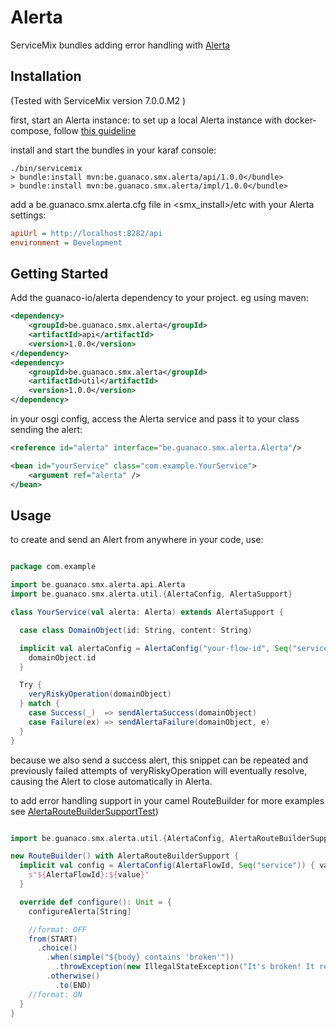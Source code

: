 # Alerta

ServiceMix bundles adding error handling with [Alerta](https://alerta.io/)


## Installation
(Tested with ServiceMix version 7.0.0.M2 )

first, start an Alerta instance:
to set up a local Alerta instance with docker-compose, follow [this guideline](https://github.com/guanaco-io/alerta/wiki/Bootstrap-a-local-Alerta-instance-with-docker-compose)

install and start the bundles in your karaf console:
```
./bin/servicemix
> bundle:install mvn:be.guanaco.smx.alerta/api/1.0.0</bundle>
> bundle:install mvn:be.guanaco.smx.alerta/impl/1.0.0</bundle>
```

add a be.guanaco.smx.alerta.cfg file in <smx_install>/etc with your Alerta settings:
```ini
apiUrl = http://localhost:8282/api
environment = Development
```

## Getting Started

Add the guanaco-io/alerta dependency to your project.
eg using maven:
```xml
<dependency>
    <groupId>be.guanaco.smx.alerta</groupId>
    <artifactId>api</artifactId>
    <version>1.0.0</version>
</dependency>
<dependency>
    <groupId>be.guanaco.smx.alerta</groupId>
    <artifactId>util</artifactId>
    <version>1.0.0</version>
</dependency>
```

in your osgi config, access the Alerta service and pass it to your class sending the alert:
```xml
<reference id="alerta" interface="be.guanaco.smx.alerta.Alerta"/>

<bean id="yourService" class="com.example.YourService">
    <argument ref="alerta" />
</bean>

```

## Usage

to create and send an Alert from anywhere in your code, use:
```scala

package com.example

import be.guanaco.smx.alerta.api.Alerta
import be.guanaco.smx.alerta.util.{AlertaConfig, AlertaSupport}

class YourService(val alerta: Alerta) extends AlertaSupport {

  case class DomainObject(id: String, content: String)

  implicit val alertaConfig = AlertaConfig("your-flow-id", Seq("service1", "service2")) { domainObject: DomainObject =>
    domainObject.id
  }

  Try {
    veryRiskyOperation(domainObject)
  } match {
    case Success(_)  => sendAlertaSuccess(domainObject)
    case Failure(ex) => sendAlertaFailure(domainObject, e)
  }
}
```
because we also send a success alert, this snippet can be repeated and previously failed attempts of veryRiskyOperation will eventually resolve, causing the Alert to close automatically in Alerta.



to add error handling support in your camel RouteBuilder
for more examples see [AlertaRouteBuilderSupportTest](https://github.com/guanaco-io/alerta/blob/master/util/src/test/scala/be/guanaco/smx/alerta/util/AlertaRouteBuilderSupportTest.scala))
```scala

import be.guanaco.smx.alerta.util.{AlertaConfig, AlertaRouteBuilderSupport}

new RouteBuilder() with AlertaRouteBuilderSupport {
  implicit val config = AlertaConfig(AlertaFlowId, Seq("service")) { value: String =>
    s"${AlertaFlowId}:${value}"
  }

  override def configure(): Unit = {
    configureAlerta[String]

    //format: OFF
    from(START)
      .choice()
        .when(simple("${body} contains 'broken'"))
          .throwException(new IllegalStateException("It's broken! It really is broken!!"))
        .otherwise()
          .to(END)
    //format: ON
  }
}
```
